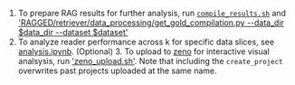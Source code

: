 1. To prepare RAG results for further analysis, run [`compile_results.sh`](https://github.com/neulab/ragged/blob/main/analysis_framework/zeno_result.sh) and ['RAGGED/retriever/data_processing/get_gold_compilation.py --data_dir $data_dir --dataset $dataset'](https://github.com/neulab/ragged/blob/main/retriever/data_processing/get_gold_compilation.py)
2. To analyze reader performance across k for specific data slices, see [analysis.ipynb](https://github.com/neulab/ragged/blob/main/analysis_framework/analysis.ipynb).
(Optional) 3. To upload to [zeno](https://zenoml.com/) for interactive visual analsysis, run ['zeno_upload.sh'](https://github.com/neulab/ragged/blob/main/analysis_framework/zeno_upload.sh). Note that including the `create_project` overwrites past projects uploaded at the same name.